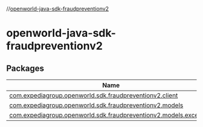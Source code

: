 //[openworld-java-sdk-fraudpreventionv2](index.md)

# openworld-java-sdk-fraudpreventionv2

## Packages

| Name |
|---|
| [com.expediagroup.openworld.sdk.fraudpreventionv2.client](openworld-java-sdk-fraudpreventionv2/com.expediagroup.openworld.sdk.fraudpreventionv2.client/index.md) |
| [com.expediagroup.openworld.sdk.fraudpreventionv2.models](openworld-java-sdk-fraudpreventionv2/com.expediagroup.openworld.sdk.fraudpreventionv2.models/index.md) |
| [com.expediagroup.openworld.sdk.fraudpreventionv2.models.exception](openworld-java-sdk-fraudpreventionv2/com.expediagroup.openworld.sdk.fraudpreventionv2.models.exception/index.md) |
